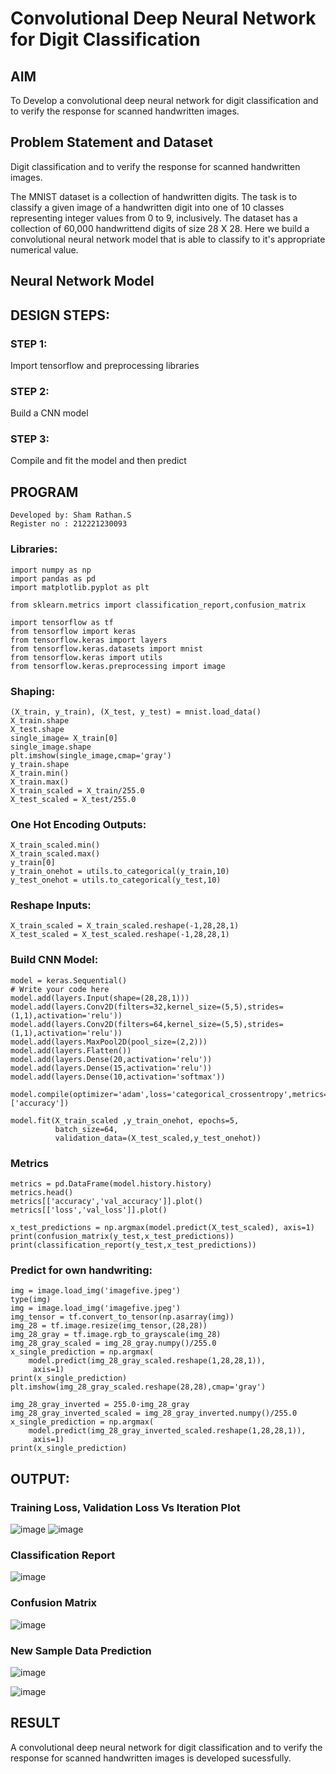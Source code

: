 # Convolutional Deep Neural Network for Digit Classification

## AIM

To Develop a convolutional deep neural network for digit classification and to verify the response for scanned handwritten images.

## Problem Statement and Dataset
Digit classification and to verify the response for scanned handwritten images.

The MNIST dataset is a collection of handwritten digits. The task is to classify a given image of a handwritten digit into one of 10 classes representing integer values from 0 to 9, inclusively. The dataset has a collection of 60,000 handwrittend digits of size 28 X 28. Here we build a convolutional neural network model that is able to classify to it's appropriate numerical value.

## Neural Network Model


## DESIGN STEPS:

### STEP 1:
Import tensorflow and preprocessing libraries
### STEP 2:
Build a CNN model
### STEP 3:
Compile and fit the model and then predict

## PROGRAM
```
Developed by: Sham Rathan.S
Register no : 212221230093
```
### Libraries:
```
import numpy as np
import pandas as pd
import matplotlib.pyplot as plt

from sklearn.metrics import classification_report,confusion_matrix

import tensorflow as tf
from tensorflow import keras
from tensorflow.keras import layers
from tensorflow.keras.datasets import mnist
from tensorflow.keras import utils
from tensorflow.keras.preprocessing import image
```
### Shaping:
```
(X_train, y_train), (X_test, y_test) = mnist.load_data()
X_train.shape
X_test.shape
single_image= X_train[0]
single_image.shape
plt.imshow(single_image,cmap='gray')
y_train.shape
X_train.min()
X_train.max()
X_train_scaled = X_train/255.0
X_test_scaled = X_test/255.0
```
### One Hot Encoding Outputs:
```
X_train_scaled.min()
X_train_scaled.max()
y_train[0]
y_train_onehot = utils.to_categorical(y_train,10)
y_test_onehot = utils.to_categorical(y_test,10)
```
### Reshape Inputs:
```
X_train_scaled = X_train_scaled.reshape(-1,28,28,1)
X_test_scaled = X_test_scaled.reshape(-1,28,28,1)
```
### Build CNN Model:
```
model = keras.Sequential()
# Write your code here
model.add(layers.Input(shape=(28,28,1)))
model.add(layers.Conv2D(filters=32,kernel_size=(5,5),strides=(1,1),activation='relu'))
model.add(layers.Conv2D(filters=64,kernel_size=(5,5),strides=(1,1),activation='relu'))
model.add(layers.MaxPool2D(pool_size=(2,2)))
model.add(layers.Flatten())
model.add(layers.Dense(20,activation='relu'))
model.add(layers.Dense(15,activation='relu'))
model.add(layers.Dense(10,activation='softmax'))

model.compile(optimizer='adam',loss='categorical_crossentropy',metrics=['accuracy'])

model.fit(X_train_scaled ,y_train_onehot, epochs=5,
          batch_size=64,
          validation_data=(X_test_scaled,y_test_onehot))
```
### Metrics
```
metrics = pd.DataFrame(model.history.history)
metrics.head()
metrics[['accuracy','val_accuracy']].plot()
metrics[['loss','val_loss']].plot()

x_test_predictions = np.argmax(model.predict(X_test_scaled), axis=1)
print(confusion_matrix(y_test,x_test_predictions))
print(classification_report(y_test,x_test_predictions))
```
### Predict for own handwriting:
```
img = image.load_img('imagefive.jpeg')
type(img)
img = image.load_img('imagefive.jpeg')
img_tensor = tf.convert_to_tensor(np.asarray(img))
img_28 = tf.image.resize(img_tensor,(28,28))
img_28_gray = tf.image.rgb_to_grayscale(img_28)
img_28_gray_scaled = img_28_gray.numpy()/255.0
x_single_prediction = np.argmax(
    model.predict(img_28_gray_scaled.reshape(1,28,28,1)),
     axis=1)
print(x_single_prediction)
plt.imshow(img_28_gray_scaled.reshape(28,28),cmap='gray')

img_28_gray_inverted = 255.0-img_28_gray
img_28_gray_inverted_scaled = img_28_gray_inverted.numpy()/255.0
x_single_prediction = np.argmax(
    model.predict(img_28_gray_inverted_scaled.reshape(1,28,28,1)),
     axis=1)
print(x_single_prediction)
```

## OUTPUT:

### Training Loss, Validation Loss Vs Iteration Plot
![image](https://github.com/ShamRathan/mnist-classification/assets/93587823/1bc6db0f-b4fd-4b26-9143-403792da8cf9)
![image](https://github.com/ShamRathan/mnist-classification/assets/93587823/4ef6437c-5726-4220-88a9-ca9732a96832)

### Classification Report
![image](https://github.com/ShamRathan/mnist-classification/assets/93587823/d035f74b-b299-4cc4-82b2-4b443b97b71c)


### Confusion Matrix
![image](https://github.com/ShamRathan/mnist-classification/assets/93587823/375aa5af-eb06-43b6-98db-8fa7abbfc51d)



### New Sample Data Prediction
![image](https://github.com/ShamRathan/mnist-classification/assets/93587823/17b48c96-8df3-4bca-81d1-f1cafc70e43c)

![image](https://github.com/ShamRathan/mnist-classification/assets/93587823/39adf23b-702b-4a9b-93fb-a9e2fe9789d5)


## RESULT
A convolutional deep neural network for digit classification and to verify the response for scanned handwritten images is developed sucessfully.
